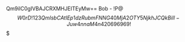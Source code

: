 Qm9iIC0gIVBAJCRXMHJEITEyMw==
Bob - !P@$$W0rD!123
QmlsbCAtIEp1dzRubmFNNG40MjA2OTY5NjkhJCQk
Bill - Juw4nnaM4n420696969!$$$

